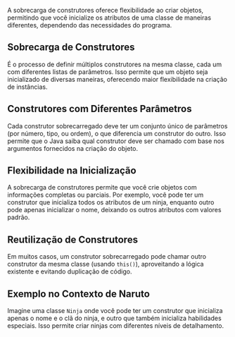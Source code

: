 A sobrecarga de construtores oferece flexibilidade ao criar objetos, permitindo que você inicialize os atributos de uma classe de maneiras diferentes, dependendo das necessidades do programa.
## **Sobrecarga de Construtores**

É o processo de definir múltiplos construtores na mesma classe, cada um com diferentes listas de parâmetros. Isso permite que um objeto seja inicializado de diversas maneiras, oferecendo maior flexibilidade na criação de instâncias.


## **Construtores com Diferentes Parâmetros**

Cada construtor sobrecarregado deve ter um conjunto único de parâmetros (por número, tipo, ou ordem), o que diferencia um construtor do outro. Isso permite que o Java saiba qual construtor deve ser chamado com base nos argumentos fornecidos na criação do objeto.

## **Flexibilidade na Inicialização**

A sobrecarga de construtores permite que você crie objetos com informações completas ou parciais. Por exemplo, você pode ter um construtor que inicializa todos os atributos de um ninja, enquanto outro pode apenas inicializar o nome, deixando os outros atributos com valores padrão.

## **Reutilização de Construtores**

Em muitos casos, um construtor sobrecarregado pode chamar outro construtor da mesma classe (usando `this()`), aproveitando a lógica existente e evitando duplicação de código.
## **Exemplo no Contexto de Naruto**

Imagine uma classe `Ninja` onde você pode ter um construtor que inicializa apenas o nome e o clã do ninja, e outro que também inicializa habilidades especiais. Isso permite criar ninjas com diferentes níveis de detalhamento.
